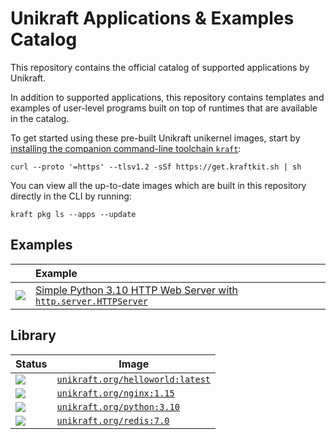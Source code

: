 # Unikraft Applications & Examples Catalog

This repository contains the official catalog of supported applications by
Unikraft.

In addition to supported applications, this repository contains templates and
examples of user-level programs built on top of runtimes that are available in
the catalog.

To get started using these pre-built Unikraft unikernel images, start by [installing the companion command-line toolchain `kraft`](https://unikraft.org/docs/cli):

```
curl --proto '=https' --tlsv1.2 -sSf https://get.kraftkit.sh | sh
```

You can view all the up-to-date images which are built in this repository directly in the CLI by running:

```
kraft pkg ls --apps --update
```

## Examples

| | Example |
|-|:-|
| ![](https://raw.githubusercontent.com/unikraft/catalog/main/icons/python3.svg) | [Simple Python 3.10 HTTP Web Server with `http.server.HTTPServer`](https://github.com/unikraft/catalog/tree/main/examples/http-python3.10) |

## Library

| Status | Image |
|-|-|
| ![](https://github.com/unikraft/catalog/actions/workflows/library-helloworld.yaml/badge.svg) | [`unikraft.org/helloworld:latest`](library/helloworld) |
| ![](https://github.com/unikraft/catalog/actions/workflows/library-nginx1.15.yaml/badge.svg) | [`unikraft.org/nginx:1.15`](library/nginx1.15) |
| ![](https://github.com/unikraft/catalog/actions/workflows/library-python3.10.yaml/badge.svg) | [`unikraft.org/python:3.10`](library/python3.10) |
| ![](https://github.com/unikraft/catalog/actions/workflows/library-redis7.0.yaml/badge.svg) | [`unikraft.org/redis:7.0`](library/redis7.0) |
